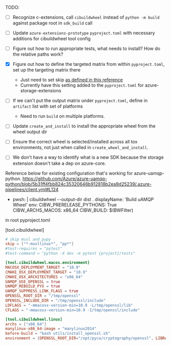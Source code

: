 TODO:

- [ ] Recognize c-extensions, call `cibuildwheel` instead of `python -m build` against package root in `sdk_build` call
- [ ] Update `azure-extensions-prototype` `pyproject.toml` with necessary additions for cibuildwheel tool config
- [ ] Figure out how to run appropriate tests, what needs to install? How do the relative paths work?
- [x] Figure out how to define the targeted matrix from within `pyproject.toml`, set up the targeting matrix there
  - Just need to set skip [as defined in this reference](https://cibuildwheel.readthedocs.io/en/stable/options/#configuration-file)
  - Currently have this setting added to the `pyproject.toml` for azure-storage-extensions
- [ ] If we can't put the output matrix under `pyproject.toml`, define in `artifact` list with set of platforms
  - Need to run `build` on multiple platforms.
- [ ] Update `create_and_install` to install the appropriate wheel from the wheel output dir
- [ ] Ensure the correct wheel is selected/installed across all tox environments, not just when called in `create_wheel_and_install`.
- [ ] We don't have a way to identify what is a new SDK because the storage extension doesn't take a dep on azure-core.


Reference below for existing configuration that's working for azure-uamqp-python.
https://github.com/Azure/azure-uamqp-python/blob/5b31ff4fbb824c35320646b912818b2ea9d25239/.azure-pipelines/client.yml#L124

- pwsh: |
      cibuildwheel --output-dir dist .
   displayName: 'Build uAMQP Wheel'
   env:
      CIBW_PRERELEASE_PYTHONS: True
      CIBW_ARCHS_MACOS: x86_64
      CIBW_BUILD: $(BWFilter)

in root pyproject.toml

[tool.cibuildwheel]

```toml
# skip musl and pypy
skip = ["*-musllinux*", "pp*"]
#test-requires = "pytest"
#test-command = "python -X dev -m pytest {project}/tests"

[tool.cibuildwheel.macos.environment]
MACOSX_DEPLOYMENT_TARGET = "10.9"
CMAKE_OSX_DEPLOYMENT_TARGET = "10.9"
CMAKE_OSX_ARCHITECTURES = "x86_64"
UAMQP_USE_OPENSSL = true
UAMQP_REBUILD_PYX = true
UAMQP_SUPPRESS_LINK_FLAGS = true
OPENSSL_ROOT_DIR = "/tmp/openssl"
OPENSSL_INCLUDE_DIR = "/tmp/openssl/include"
LDFLAGS = "-mmacosx-version-min=10.9 -L/tmp/openssl/lib"
CFLAGS = "-mmacosx-version-min=10.9 -I/tmp/openssl/include"

[tool.cibuildwheel.linux]
archs = ["x86_64"]
manylinux-x86_64-image = "manylinux2014"
before-build = "bash utils/install_openssl.sh"
environment = {OPENSSL_ROOT_DIR="/opt/pyca/cryptography/openssl", LIBRARY_PATH="/opt/pyca/cryptography/openssl/lib", CPATH="/opt/pyca/cryptography/openssl/include"}
```

